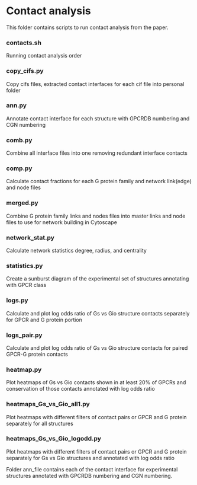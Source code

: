 # Contact analysis 
This folder contains scripts to run contact analysis from the paper.
### contacts.sh
 Running contact analysis order
### copy_cifs.py
  Copy cifs files, extracted contact interfaces for each cif file into personal folder
### ann.py
  Annotate contact interface for each structure with GPCRDB numbering and CGN numbering
### comb.py
   Combine all interface files into one removing redundant interface contacts
### comp.py
   Calculate contact fractions for each G protein family and network link(edge) and node files
### merged.py
   Combine G protein family links and nodes files into master links and node files to use for network   building in Cytoscape
### network_stat.py
   Calculate network statistics degree, radius, and centrality
### statistics.py
   Create a sunburst diagram of the experimental set of structures annotating with GPCR class
### logs.py
   Calculate and plot log odds ratio of Gs vs Gio structure contacts separately for GPCR and G protein portion
### logs_pair.py
   Calculate and plot log odds ratio of Gs vs Gio structure contacts for paired GPCR-G protein contacts
### heatmap.py
   Plot heatmaps of Gs vs Gio contacts shown in at least 20% of GPCRs and conservation of those contacts annotated with log odds ratio
### heatmaps_Gs_vs_Gio_all1.py
   Plot heatmaps with different filters of contact pairs or GPCR and G protein separately for all structures
### heatmaps_Gs_vs_Gio_logodd.py
   Plot heatmaps with different filters of contact pairs or GPCR and G protein separately for Gs vs Gio structures and annotated with log odds ratio

Folder ann_file contains each of the contact interface for experimental structures annotated with GPCRDB numbering and CGN numbering. 

